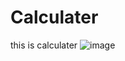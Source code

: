 # Calculater
this is calculater
![image](https://user-images.githubusercontent.com/122767399/216253951-843b76ac-1f0e-49c7-b496-ed938572490b.png)
